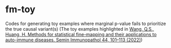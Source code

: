 # fm-toy
Codes for generating toy examples where marginal p-value fails to prioritize the true causal variant(s)
(The toy examples highlighted in [Wang, Q.S., Huang, H. Methods for statistical fine-mapping and their applications to auto-immune diseases. Semin Immunopathol 44, 101–113 (2022)](https://doi.org/10.1007/s00281-021-00902-8))
